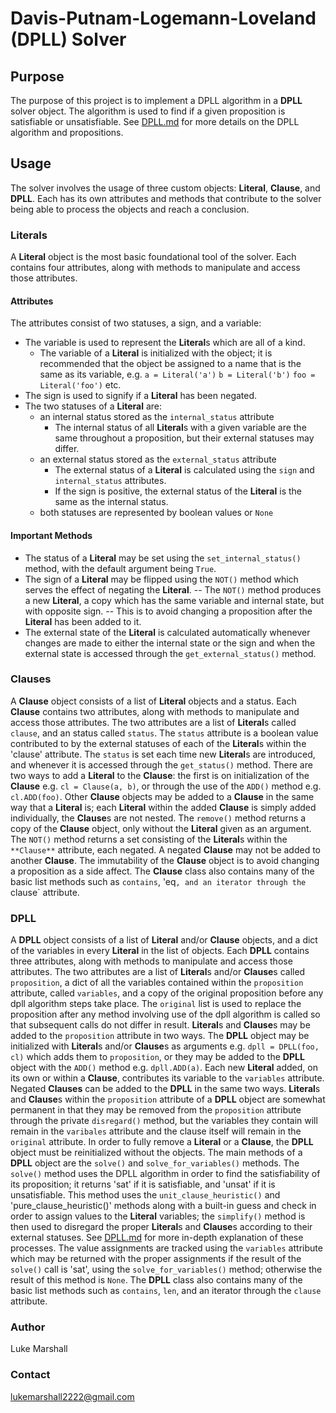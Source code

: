 # Davis-Putnam-Logemann-Loveland (DPLL) Solver

## Purpose
The purpose of this project is to implement a DPLL algorithm in a **DPLL** solver object. The algorithm is used to find if a given proposition is satisfiable or unsatisfiable. See [DPLL.md](https://github.com/lukemarshall2222/python-DPLL/blob/main/DPLL.md) for more details on the DPLL algorithm and propositions.

## Usage
The solver involves the usage of three custom objects: **Literal**, **Clause**, and **DPLL**. Each has its own attributes and methods that contribute to the solver being able to process the objects and reach a conclusion.

### Literals
A **Literal** object is the most basic foundational tool of the solver. Each contains four attributes, along with methods to manipulate and access those attributes. 

#### Attributes
The attributes consist of two statuses, a sign, and a variable:
- The variable is used to represent the **Literal**s which are all of a kind.
    - The variable of a **Literal** is initialized with the object; it is recommended that the object be assigned to a name that is the same as its variable, e.g.
                `a = Literal('a')`
                `b = Literal('b')`
                `foo = Literal('foo')` etc. 
- The sign is used to signify if a **Literal** has been negated. 
- The two statuses of a **Literal** are:
    - an internal status stored as the `internal_status` attribute 
        - The internal status of all **Literal**s with a given variable are the same throughout a proposition, but their external statuses may differ.
    - an external status stored as the `external_status` attribute
        - The external status of a **Literal** is calculated using the `sign` and `internal_status` attributes.
        - If the sign is positive, the external status of the **Literal** is the same as the internal status. 
    - both statuses are represented by boolean values or `None` 

 #### Important Methods       
- The status of a **Literal** may be set using the `set_internal_status()` method, with the default argument being `True`. 
- The sign of a **Literal** may be flipped using the `NOT()` method which serves the effect of negating the **Literal**. 
    -- The `NOT()` method produces a new **Literal**, a copy which has the same variable and internal state, but with opposite sign. 
    -- This is to avoid changing a proposition after the **Literal** has been added to it. 
- The external state of the **Literal** is calculated automatically whenever changes are made to either the internal state or the sign and when the external state is accessed through the `get_external_status()` method.

### Clauses
A **Clause** object consists of a list of **Literal** objects and a status. Each **Clause** contains two attributes, along with methods to manipulate and access those attributes. The two attributes are a list of **Literal**s called `clause`, and an status called `status`. The `status` attribute is a boolean value contributed to by the external statuses of each of the **Literal**s within the 'clause' attribute. The `status` is set each time new **Literal**s are introduced, and whenever it is accessed through the `get_status()` method. There are two ways to add a **Literal** to the **Clause**: the first is on initialization of the **Clause** e.g. `cl = Clause(a, b)`, or through the use of the `ADD()` method e.g. `cl.ADD(foo)`. Other **Clause** objects may be added to a **Clause** in the same way that a **Literal** is; each **Literal** within the added **Clause** is simply added individually, the **Clause**s are not nested. The `remove()` method returns a copy of the **Clause** object, only without the **Literal** given as an argument. The `NOT()` method returns a set consisting of the **Literal**s within the `**Clause**` attribute, each negated. A negated **Clause** may not be added to another **Clause**. The immutability of the **Clause** object is to avoid changing a proposition as a side affect. The **Clause** class also contains many of the basic list methods such as `contains`, 'eq`, and an iterator through the `clause` attribute. 

### DPLL
A **DPLL** object consists of a list of **Literal** and/or **Clause** objects, and a dict of the variables in every **Literal** in the list of objects. Each **DPLL** contains three attributes, along with methods to manipulate and access those attributes. The two attributes are a list of **Literal**s and/or **Clause**s called `proposition`, a dict of all the variables contained within the `proposition` attribute, called `variables`, and a copy of the original proposition before any dpll algorithm steps take place. The `original` list is used to replace the proposition after any method involving use of the dpll algorithm is called so that subsequent calls do not differ in result. **Literal**s and **Clause**s may be added to the `proposition` attribute in two ways. The **DPLL** object may be initialized with **Literal**s and/or **Clause**s as arguments e.g. `dpll = DPLL(foo, cl)` which adds them to `proposition`, or they may be added to the **DPLL** object with the `ADD()` method e.g. `dpll.ADD(a)`. Each new **Literal** added, on its own or within a **Clause**, contributes its variable to the `variables` attribute. Negated **Clauses** can be added to the **DPLL** in the same two ways. **Literal**s and **Clause**s within the `proposition` attribute of a **DPLL** object are somewhat permanent in that they may be removed from the `proposition` attribute through the private `disregard()` method, but the variables they contain will remain in the `varibales` attribute and the clause itself will remain in the `original` attribute. In order to fully remove a **Literal** or a **Clause**, the **DPLL** object must be reinitialized without the objects. The main methods of a **DPLL** object are the `solve()` and `solve_for_variables()` methods. The `solve()` method uses the DPLL algorithm in order to find the satisfiability of its proposition; it returns 'sat' if it is satisfiable, and 'unsat' if it is unsatisfiable. This method uses the `unit_clause_heuristic()` and 'pure_clause_heuristic()' methods along with a built-in guess and check in order to assign values to the **Literal** variables; the `simplify()` method is then used to disregard the proper **Literal**s and **Clause**s according to their external statuses. See [DPLL.md](https://github.com/lukemarshall2222/python-DPLL/blob/main/DPLL.md) for more in-depth explanation of these processes. The value assignments are tracked using the `variables` attribute which may be returned with the proper assignments if the result of the `solve()` call is 'sat', using the `solve_for_variables()` method; otherwise the result of this method is `None`. The **DPLL** class also contains many of the basic list methods such as `contains`, `len`, and an iterator through the `clause` attribute. 

### Author
Luke Marshall
### Contact 
lukemarshall2222@gmail.com


